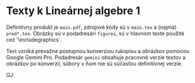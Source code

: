 # Texty k Lineárnej algebre 1

Definitívny produkt je `main.pdf`, zdrojové kódy sú v `main.tex` a (najmä) `pred*.tex`.
Obrázky sú v podadresári `figures`, sú v hlavnom texte použité cez '\includegraphics`.

Text vzniká prevažne postupnou konverziou rukopisu a obrázkov
pomocou Google Gemini Pro. Podadresár `gemini` obsahuje pracovné verzie textov a obrázkov po konverzii,
súbory v ňom nie sú súčasťou definitívnej verzie.

GJ


